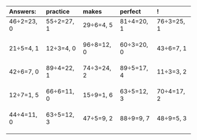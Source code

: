| Answers: | practice | makes | perfect | ! |
| :--- | :--- | :--- | :--- | :--- |
| 46÷2=23, 0 | 55÷2=27, 1 | 29÷6=4, 5 | 81÷4=20, 1 | 76÷3=25, 1 | 
|   |   |   |   |   | 
|   |   |   |   |   | 
|   |   |   |   |   | 
| 21÷5=4, 1 | 12÷3=4, 0 | 96÷8=12, 0 | 60÷3=20, 0 | 43÷6=7, 1 | 
|   |   |   |   |   | 
|   |   |   |   |   | 
|   |   |   |   |   | 
| 42÷6=7, 0 | 89÷4=22, 1 | 74÷3=24, 2 | 89÷5=17, 4 | 11÷3=3, 2 | 
|   |   |   |   |   | 
|   |   |   |   |   | 
|   |   |   |   |   | 
| 12÷7=1, 5 | 66÷6=11, 0 | 15÷9=1, 6 | 63÷5=12, 3 | 70÷4=17, 2 | 
|   |   |   |   |   | 
|   |   |   |   |   | 
|   |   |   |   |   | 
| 44÷4=11, 0 | 63÷5=12, 3 | 47÷5=9, 2 | 88÷9=9, 7 | 48÷9=5, 3 | 
|   |   |   |   |   | 
|   |   |   |   |   | 
|   |   |   |   |   | 
